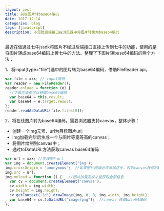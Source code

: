 ```yaml
---
layout: post
title: 前端图片转base64编码
date: 2017-12-14
categories: blog
tags: [javascript]
description: 不借助后端接口在浏览器中将图片转换为base64编码
---
```


最近在做通过七牛jssdk将图片不经过后端接口直接上传到七牛的功能，使用的是将图片转成base64编码上传七牛的方法。整理了下图片转base64编码的两个方法：

1、将input[type="file"]选中的图片转为base64编码，借助FileReader api。
```javascript
var file = xxx; // input按钮
var reader = new FileReader();
reader.onload = function (e) {
  //下面方法都可以获取base64编码
  var base64 = this.result; 
  var base64 = e.target.result;
};
reader.readAsDataURL(file.files[0]);
```
 
2、将在线图片转为base64编码，需要浏览器支持canvas，整体步骤：
- 创建一个img元素，url为目标图片url;
- img加载完毕后生成一个与图片等宽等高的canvas；
- 将图片绘制到canvas中；
- 通过toDataURL方法获取canvas base64编码

```javascript
var url = xxx; //在线图片url
var img = document.createElement('img');
img.crossOrigin = 'anonymous';  //如果图片跨域必须添加这步，否则canvas转成的base64是空白图片
img.src = url;
img.onload = function () {   //图片加载完成才能获取全部信息
  var cv = document.createElement('canvas');
  cv.width = img.width;
  cv.height = img.height;
  cv.getContext('2d').drawImage(img, 0, 0, img.width, img.height);
  var base64 = cv.toDataURL("image/png");  //canvas 转成base64编码
};
```
